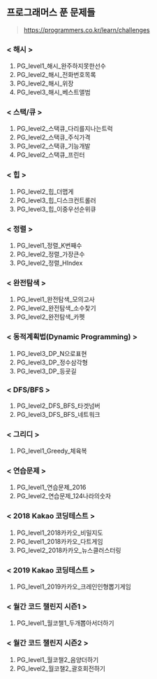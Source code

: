 ## 프로그래머스 푼 문제들
> https://programmers.co.kr/learn/challenges

### < 해시 >
1. PG_level1_해시_완주하지못한선수
2. PG_level2_해시_전화번호목록
3. PG_level2_해시_위장
4. PG_level3_해시_베스트앨범

### < 스택/큐 >
1. PG_level2_스택큐_다리를지나는트럭
2. PG_level2_스택큐_주식가격
3. PG_level2_스택큐_기능개발
4. PG_level2_스택큐_프린터

### < 힙 >
1. PG_level2_힙_더맵게
2. PG_level3_힙_디스크컨트롤러
3. PG_level3_힙_이중우선순위큐

### < 정렬 >
1. PG_level1_정렬_K번째수
2. PG_level2_정렬_가장큰수
3. PG_level2_정렬_HIndex

### < 완전탐색 >
1. PG_level1_완전탐색_모의고사
2. PG_level2_완전탐색_소수찾기
3. PG_level2_완전탐색_카펫

### < 동적계획법(Dynamic Programming) >
1. PG_level3_DP_N으로표현
2. PG_level3_DP_정수삼각형
3. PG_level3_DP_등굣길

### < DFS/BFS >
1. PG_level2_DFS_BFS_타겟넘버
2. PG_level3_DFS_BFS_네트워크

### < 그리디 >
1. PG_level1_Greedy_체육복

### < 연습문제 > 
1. PG_level1_연습문제_2016
2. PG_level2_연습문제_124나라의숫자

### < 2018 Kakao 코딩테스트 >
1. PG_level1_2018카카오_비밀지도
2. PG_level1_2018카카오_다트게임
3. PG_level2_2018카카오_뉴스클러스터링

### < 2019 Kakao 코딩테스트 >
1. PG_level1_2019카카오_크레인인형뽑기게임

### < 월간 코드 챌린지 시즌1 >
1. PG_level1_월코챌1_두개뽑아서더하기

### < 월간 코드 챌린지 시즌2 >
1. PG_level1_월코챌2_음양더하기
2. PG_level2_월코챌2_괄호회전하기
